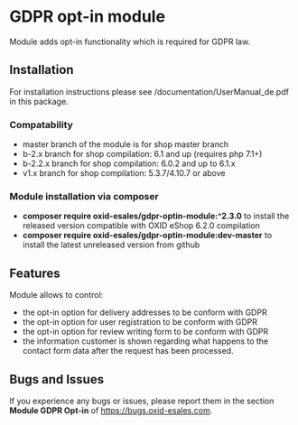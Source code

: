 GDPR opt-in module
==================

Module adds opt-in functionality which is required for GDPR law.

## Installation

For installation instructions please see /documentation/UserManual_de.pdf in this package. 

### Compatability

* master branch of the module is for shop master branch
* b-2.x branch for shop compilation: 6.1 and up (requires php 7.1+)
* b-2.2.x branch for shop compilation: 6.0.2 and up to 6.1.x
* v1.x branch for shop compilation: 5.3.7/4.10.7 or above

### Module installation via composer

* **composer require oxid-esales/gdpr-optin-module:^2.3.0** to install the released version compatible with OXID eShop 6.2.0 compilation
* **composer require oxid-esales/gdpr-optin-module:dev-master** to install the latest unreleased version from github

## Features

Module allows to control:
* the opt-in option for delivery addresses to be conform with GDPR
* the opt-in option for user registration to be conform with GDPR
* the opt-in option for review writing form to be conform with GDPR
* the information customer is shown regarding what happens to the contact form data 
  after the request has been processed. 

## Bugs and Issues

If you experience any bugs or issues, please report them in the section **Module GDPR Opt-in** of https://bugs.oxid-esales.com.
